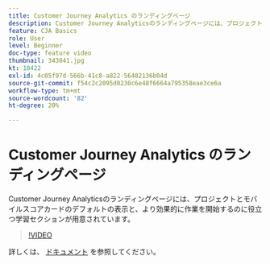```yaml
---
title: Customer Journey Analytics のランディングページ
description: Customer Journey Analyticsのランディングページには、プロジェクトとモバイルスコアカードのデフォルトの表示と、より効果的に作業を開始するのに役立つ学習セクションが用意されています。
feature: CJA Basics
role: User
level: Beginner
doc-type: feature video
thumbnail: 343041.jpg
kt: 10422
exl-id: 4c05f97d-566b-41c8-a822-56482136b04d
source-git-commit: f54c2c2095d0230c6e48f6664a795358eae3ce6a
workflow-type: tm+mt
source-wordcount: '82'
ht-degree: 20%

---
```


# Customer Journey Analytics のランディングページ

Customer Journey Analyticsのランディングページには、プロジェクトとモバイルスコアカードのデフォルトの表示と、より効果的に作業を開始するのに役立つ学習セクションが用意されています。

>[!VIDEO](https://video.tv.adobe.com/v/343041/?quality=12&learn=on)

詳しくは、 [ドキュメント](https://experienceleague.adobe.com/docs/analytics-platform/using/cja-overview/landing.html?lang=en) を参照してください。
